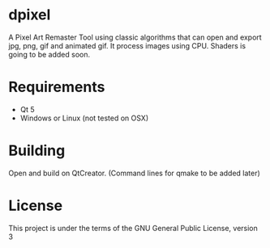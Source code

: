 # dpixel

A Pixel Art Remaster Tool using classic algorithms that can open and export jpg, png, gif and animated gif.
It process images using CPU. Shaders is going to be added soon.

# Requirements

- Qt 5
- Windows or Linux (not tested on OSX)

# Building

Open and build on QtCreator.
(Command lines for qmake to be added later)

# License

This project is under the terms of the GNU General Public License, version 3
